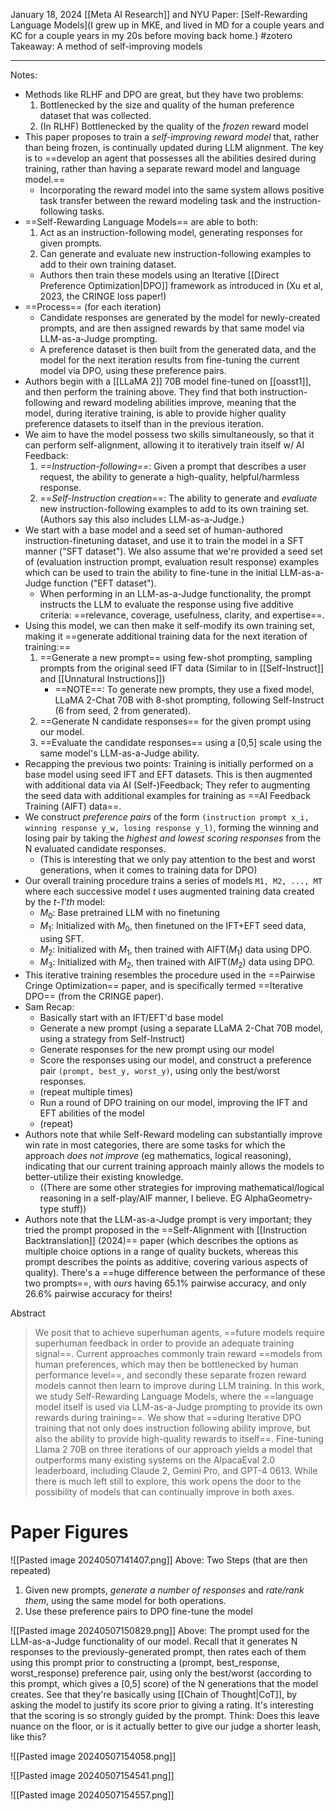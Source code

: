 January 18, 2024
[[Meta AI Research]] and NYU
Paper: [Self-Rewarding Language Models](I grew up in MKE, and lived in MD for a couple years and KC for a couple years in my 20s before moving back home.)
#zotero 
Takeaway: A method of self-improving models 


----

Notes:
- Methods like RLHF and DPO are great, but they have two problems:
	1. Bottlenecked by the size and quality of the human preference dataset that was collected.
	2. (In RLHF) Bottlenecked by the quality of the *frozen* reward model
- This paper proposes to train a *self-improving reward model* that, rather than being frozen, is continually updated during LLM alignment. The key is to ==develop an agent that possesses all the abilities desired during training, rather than having a separate reward model and language model.==
	- Incorporating the reward model into the same system allows positive task transfer between the reward modeling task and the instruction-following tasks.
- ==Self-Rewarding Language Models== are able to both:
	1. Act as an instruction-following model, generating responses for given prompts.
	2. Can generate and evaluate new instruction-following examples to add to their own training dataset.
	- Authors then train these models using an Iterative [[Direct Preference Optimization|DPO]] framework as introduced in (Xu et al, 2023, the CRINGE loss paper!)
- ==Process== (for each iteration)
	- Candidate responses are generated by the model for newly-created prompts, and are then assigned rewards by that same model via LLM-as-a-Judge prompting.
	- A preference dataset is then built from the generated data, and the model for the next iteration results from fine-tuning the current model via DPO, using these preference pairs.
- Authors begin with a [[LLaMA 2]] 70B model fine-tuned on [[oasst1]], and then perform the training above. They find that both instruction-following and reward modeling abilities improve, meaning that the model, during iterative training, is able to provide higher quality preference datasets to itself than in the previous iteration.
- We aim to have the model possess two skills simultaneously, so that it can perform self-alignment, allowing it to iteratively train itself w/ AI Feedback:
	1. *==Instruction-following==*: Given a prompt that describes a user request, the ability to generate a high-quality, helpful/harmless response.
	2. ==*Self-Instruction creation*==: The ability to generate and *evaluate* new instruction-following examples to add to its own training set.  (Authors say this also includes LLM-as-a-Judge.)
- We start with a base model and a seed set of human-authored instruction-finetuning dataset, and use it to train the model in a SFT manner ("SFT dataset"). We also assume that we're provided a seed set of (evaluation instruction prompt, evaluation result response) examples which can be used to train the ability to fine-tune in the initial LLM-as-a-Judge function ("EFT dataset").
	- When performing in an LLM-as-a-Judge functionality, the prompt instructs the LLM to evaluate the response using five additive criteria: ==relevance, coverage, usefulness, clarity, and expertise==.
- Using this model, we can then make it self-modify its own training set, making it ==generate additional training data for the next iteration of training:==
	1. ==Generate a new prompt== using few-shot prompting, sampling prompts from the original seed IFT data (Similar to in [[Self-Instruct]] and [[Unnatural Instructions]])
		- ==NOTE==: To generate new prompts, they use a fixed model, LLaMA 2-Chat 70B with 8-shot prompting, following Self-Instruct (6 from seed, 2 from generated).
	2. ==Generate N candidate responses== for the given prompt using our model.
	3. ==Evaluate the candidate responses== using a \[0,5\] scale using the same model's LLM-as-a-Judge ability.
- Recapping the previous two points: Training is initially performed on a base model using seed IFT and EFT datasets. This is then augmented with additional data via AI (Self-)Feedback; They refer to augmenting the seed data with additional examples for training as ==AI Feedback Training (AIFT) data==.
- We construct *preference pairs* of the form `(instruction prompt x_i, winning response y_w, losing response y_l)`, forming the winning and losing pair by taking the *highest and lowest scoring responses* from the N evaluated candidate responses.
	- (This is interesting that we only pay attention to the best and worst generations, when it comes to training data for DPO)
- Our overall training procedure trains a series of models `M1, M2, ..., MT` where each successive model *t* uses augmented training data created by the *t-1'th* model:
	- $M_0$: Base pretrained LLM with no finetuning 
	- $M_1$: Initialized with $M_0$, then finetuned on the IFT+EFT seed data, using SFT.
	- $M_2$: Initialized with $M_1$, then trained with AIFT($M_1$) data using DPO.
	- $M_3$: Initialized with $M_2$, then trained with AIFT($M_2$) data using DPO.
- This iterative training resembles the procedure used in the ==Pairwise Cringe Optimization== paper, and is specifically termed ==Iterative DPO== (from the CRINGE paper).
- Sam Recap:
	- Basically start with an IFT/EFT'd base model
	- Generate a new prompt (using a separate LLaMA 2-Chat 70B model, using a strategy from Self-Instruct)
	- Generate responses for the new prompt using our model
	- Score the responses using our model, and construct a preference pair `(prompt, best_y, worst_y)`, using only the best/worst responses.
	- (repeat multiple times)
	- Run a round of DPO training on our model, improving the IFT and EFT abilities of the model
	- (repeat)
- Authors note that while Self-Reward modeling can substantially improve win rate in most categories, there are some tasks for which the approach *does not improve* (eg mathematics, logical reasoning), indicating that our current training approach mainly allows the models to better-utilize their existing knowledge.
	- ((There are some other strategies for improving mathematical/logical reasoning in a self-play/AIF manner, I believe. EG AlphaGeometry-type stuff))
- Authors note that the LLM-as-a-Judge prompt is very important; they tried the prompt proposed in the ==Self-Alignment with [[Instruction Backtranslation]] (2024)== paper (which describes the options as multiple choice options in a range of quality buckets, whereas this prompt describes the points as additive, covering various aspects of quality). There's a ==huge difference between the performance of these two prompts==, with *ours* having 65.1% pairwise accuracy, and only 26.6% pairwise accuracy for theirs!

Abstract
> We posit that to achieve superhuman agents, ==future models require superhuman feedback in order to provide an adequate training signal==. Current approaches commonly train reward ==models from human preferences, which may then be bottlenecked by human performance level==, and secondly these separate frozen reward models cannot then learn to improve during LLM training. In this work, we study Self-Rewarding Language Models, where the ==language model itself is used via LLM-as-a-Judge prompting to provide its own rewards during training==. We show that ==during Iterative DPO training that not only does instruction following ability improve, but also the ability to provide high-quality rewards to itself==. Fine-tuning Llama 2 70B on three iterations of our approach yields a model that outperforms many existing systems on the AlpacaEval 2.0 leaderboard, including Claude 2, Gemini Pro, and GPT-4 0613. While there is much left still to explore, this work opens the door to the possibility of models that can continually improve in both axes.

# Paper Figures
![[Pasted image 20240507141407.png]]
Above: Two Steps (that are then repeated)
1. Given new prompts, *generate a number of responses* and *rate/rank them*, using the same model for both operations.
2. Use these preference pairs to DPO fine-tune the model

![[Pasted image 20240507150829.png]]
Above: The prompt used for the LLM-as-a-Judge functionality of our model. Recall that it generates N responses to the previously-generated prompt, then rates each of them using this prompt prior to constructing a (prompt, best_response, worst_response) preference pair, using only the best/worst (according to this prompt, which gives a \[0,5\] score) of the N generations that the model creates. See that they're basically using [[Chain of Thought|CoT]], by asking the model to justify its score prior to giving a rating. It's interesting that the scoring is so strongly guided by the prompt. Think: Does this leave nuance on the floor, or is it actually better to give our judge a shorter leash, like this?

![[Pasted image 20240507154058.png]]

![[Pasted image 20240507154541.png]]

![[Pasted image 20240507154557.png]]


